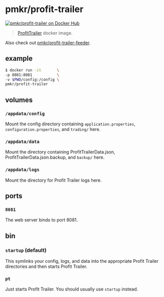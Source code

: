 # pmkr/profit-trailer

[![pmkr/profit-trailer on Docker Hub](https://img.shields.io/badge/Docker%20Hub-Hosted-blue.svg)](https://hub.docker.com/r/pmkr/profit-trailer/)

> [ProfitTrailer](https://github.com/taniman/profit-trailer) docker image.

Also check out [pmkr/profit-trailer-feeder](https://hub.docker.com/r/pmkr/profit-trailer-feeder).

## example

```sh
$ docker run -it       \
-p 8081:8081           \
-v $PWD/config:/config \
pmkr/profit-trailer
```

## volumes

### `/appdata/config`

Mount the config directory containing `application.properties`, `configuration.properties`, and `trading/` here.

### `/appdata/data`

Mount the directory containing ProfitTrailerData.json, ProfitTrailerData.json.backup, and `backup/` here.

### `/appdata/logs`

Mount the directory for Profit Trailer logs here.

## ports

### `8081`

The web server binds to port 8081.

## bin

### `startup` (default)

This symlinks your config, logs, and data into the appropriate Profit Trailer directories and then starts Profit Trailer.

### `pt`

Just starts Profit Trailer. You should usually use `startup` instead.
